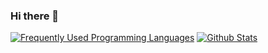 ### Hi there 👋

<!--
**suncloudsmoon/suncloudsmoon** is a ✨ _special_ ✨ repository because its `README.md` (this file) appears on your GitHub profile.

Here are some ideas to get you started:

- 🔭 I’m currently working on ...
- 🌱 I’m currently learning ...
- 👯 I’m looking to collaborate on ...
- 🤔 I’m looking for help with ...
- 💬 Ask me about ...
- 📫 How to reach me: ...
- 😄 Pronouns: ...
- ⚡ Fun fact: ...
-->
[![Frequently Used Programming Languages](https://github-readme-stats.vercel.app/api/top-langs/?username=suncloudsmoon)](https://github.com/suncloudsmoon/github-readme-stats)
[![Github Stats](https://github-readme-stats.vercel.app/api?username=suncloudsmoon&line_height=40)](https://github.com/suncloudsmoon/github-readme-stats)
